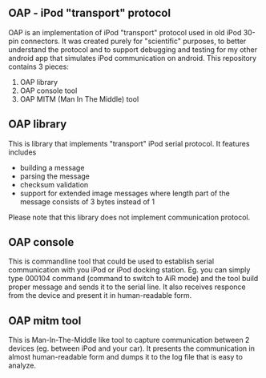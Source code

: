 ## OAP - iPod "transport" protocol 

OAP is an implementation of iPod "transport" protocol used in old iPod 30-pin connectors. It was created purely for "scientific" purposes, to better understand the protocol and to support debugging and testing for my other android app that simulates iPod communication on android. This repository contains 3 pieces:
1. OAP library
2. OAP console tool
3. OAP MITM (Man In The Middle) tool

## OAP library

This is library that implements "transport" iPod serial protocol. It features includes
 - building a message
 - parsing the message
 - checksum validation
 - support for extended image messages where length part of the message consists of 3 bytes instead of 1

Please note that this library does not implement communication protocol.

## OAP console

This is commandline tool that could be used to establish serial communication with you iPod or iPod docking station. Eg. you can simply type 000104 command (command to switch to AiR mode) and the tool build proper message and sends it to the serial line. It also receives responce from the device and present it in human-readable form.

## OAP mitm tool

This is Man-In-The-Middle like tool to capture communication between 2 devices (eg. between iPod and your car). It presents the communication in almost human-readable form and dumps it to the log file that is easy to analyze.

